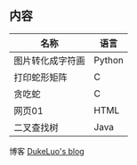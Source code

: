 ## 内容

| 名称            | 语言       |
|----------------|------------|
| 图片转化成字符画  |Python      |
| 打印蛇形矩阵     |C           |
| 贪吃蛇          |C           |
| 网页01          |HTML        |
| 二叉查找树       |Java        |


博客 [DukeLuo's blog](http://dukeluo.me/)
